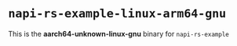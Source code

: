 # `napi-rs-example-linux-arm64-gnu`

This is the **aarch64-unknown-linux-gnu** binary for `napi-rs-example`
